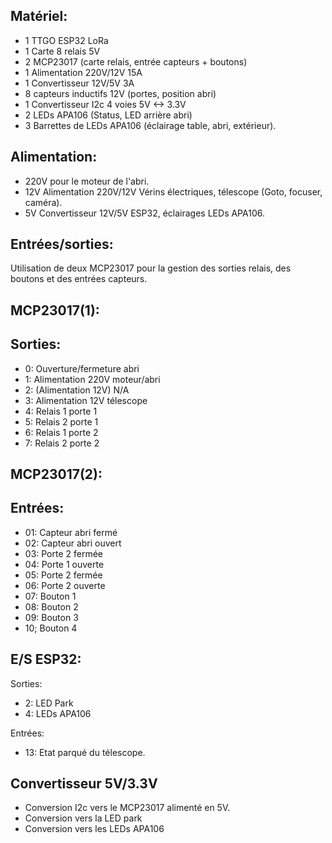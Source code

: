 Matériel:
--------
- 1 TTGO ESP32 LoRa
- 1 Carte 8 relais 5V
- 2 MCP23017  (carte relais, entrée capteurs + boutons)
- 1 Alimentation 220V/12V 15A
- 1 Convertisseur 12V/5V 3A
- 8 capteurs inductifs 12V (portes, position abri)
- 1 Convertisseur I2c 4 voies 5V <-> 3.3V
- 2 LEDs APA106 (Status, LED arrière abri)
- 3 Barrettes de LEDs APA106 (éclairage table, abri, extérieur). 


Alimentation:
-------------
  - 220V	pour le moteur de l'abri.
  - 12V  	Alimentation 220V/12V	Vérins électriques, télescope (Goto, focuser, caméra).
  - 5V	Convertisseur 12V/5V	ESP32, éclairages LEDs APA106.

Entrées/sorties:
----------------

Utilisation de deux MCP23017 pour la gestion des sorties relais, des boutons et des entrées capteurs.

MCP23017(1):
---------
Sorties:
--------
  - 0:	Ouverture/fermeture abri
  - 1:	Alimentation 220V moteur/abri
  - 2:	(Alimentation 12V) N/A
  - 3:	Alimentation 12V télescope
  - 4:	Relais 1 porte 1
  - 5:	Relais 2 porte 1
  - 6:	Relais 1 porte 2
  - 7:	Relais 2 porte 2

MCP23017(2):
----------

Entrées:
--------
  - 01:	Capteur abri fermé
  - 02:	Capteur abri ouvert
  - 03:	Porte 2 fermée
  - 04:	Porte 1 ouverte
  - 05: Porte 2 fermée
  - 06:	Porte 2 ouverte
  - 07: Bouton 1
  - 08: Bouton 2
  - 09: Bouton 3
  - 10; Bouton 4
  
E/S ESP32:
----------
Sorties:
  - 2: LED Park
  - 4: LEDs APA106

Entrées:
  - 13: Etat parqué du télescope.	

Convertisseur 5V/3.3V
---------------------
- Conversion I2c vers le MCP23017 alimenté en 5V.
- Conversion vers la LED park
- Conversion vers les LEDs APA106

